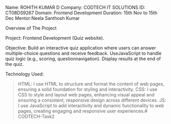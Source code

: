 Name: ROHITH KUMAR D
Company: CODTECH IT SOLUTIONS
ID: CT08DS9267
Domain: Frontend Development
Duration: 15th Nov to 15th Dec
Mentor:Neela Santhosh Kumar

Overview of The Project

Project: Frontend Development (Quiz website).

Objective:
Build an interactive quiz application where users can answer multiple-choice questions and receive feedback. UseJavaScript to handle quiz logic (e.g., scoring, questionnavigation). Display results at the end of the quiz.

Technology Used:
> HTML: I use HTML to structure and format the content of web pages, ensuring a solid foundation for styling and interactivity.
> CSS: I use CSS to style and layout web pages, enhancing visual appeal and ensuring a consistent, responsive design across different devices.
> JS: I use JavaScript to add interactivity and dynamic functionality to web pages, creating engaging and responsive user experiences.# CODTECH-Task2
